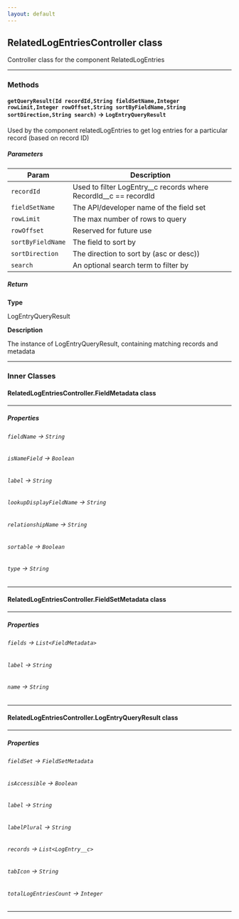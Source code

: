 ```yaml
---
layout: default
---
```

## RelatedLogEntriesController class

Controller class for the component RelatedLogEntries

---
### Methods
#### `getQueryResult(Id recordId,String fieldSetName,Integer rowLimit,Integer rowOffset,String sortByFieldName,String sortDirection,String search)` → `LogEntryQueryResult`

 Used by the component relatedLogEntries to get log entries for a particular record (based on record ID)

##### Parameters
|Param|Description|
|-----|-----------|
|`recordId` |         Used to filter LogEntry__c records where RecordId__c == recordId |
|`fieldSetName` |     The API/developer name of the field set |
|`rowLimit` |         The max number of rows to query |
|`rowOffset` |        Reserved for future use |
|`sortByFieldName` |  The field to sort by |
|`sortDirection` |    The direction to sort by (asc or desc)) |
|`search` |           An optional search term to filter by |

##### Return

**Type**

LogEntryQueryResult

**Description**

The instance of LogEntryQueryResult, containing matching records and metadata

---
### Inner Classes

#### RelatedLogEntriesController.FieldMetadata class
---
##### Properties

###### `fieldName` → `String`

###### `isNameField` → `Boolean`

###### `label` → `String`

###### `lookupDisplayFieldName` → `String`

###### `relationshipName` → `String`

###### `sortable` → `Boolean`

###### `type` → `String`

---
#### RelatedLogEntriesController.FieldSetMetadata class
---
##### Properties

###### `fields` → `List<FieldMetadata>`

###### `label` → `String`

###### `name` → `String`

---
#### RelatedLogEntriesController.LogEntryQueryResult class
---
##### Properties

###### `fieldSet` → `FieldSetMetadata`

###### `isAccessible` → `Boolean`

###### `label` → `String`

###### `labelPlural` → `String`

###### `records` → `List<LogEntry__c>`

###### `tabIcon` → `String`

###### `totalLogEntriesCount` → `Integer`

---
